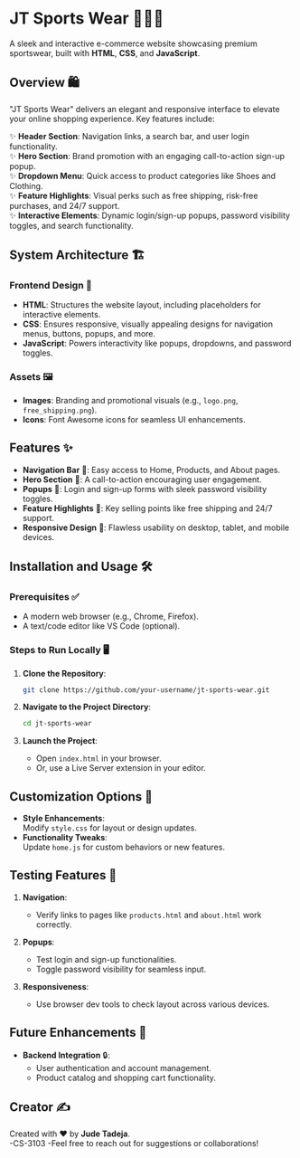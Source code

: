 # JT Sports Wear 🏋️‍♂️👟


A sleek and interactive e-commerce website showcasing premium sportswear, built with **HTML**, **CSS**, and **JavaScript**.


## Overview 🛍️


"JT Sports Wear" delivers an elegant and responsive interface to elevate your online shopping experience. Key features include:

✨ **Header Section**: Navigation links, a search bar, and user login functionality.  
✨ **Hero Section**: Brand promotion with an engaging call-to-action sign-up popup.  
✨ **Dropdown Menu**: Quick access to product categories like Shoes and Clothing.  
✨ **Feature Highlights**: Visual perks such as free shipping, risk-free purchases, and 24/7 support.  
✨ **Interactive Elements**: Dynamic login/sign-up popups, password visibility toggles, and search functionality.


## System Architecture 🏗️


### Frontend Design 🎨

- **HTML**: Structures the website layout, including placeholders for interactive elements.  
- **CSS**: Ensures responsive, visually appealing designs for navigation menus, buttons, popups, and more.  
- **JavaScript**: Powers interactivity like popups, dropdowns, and password toggles.

### Assets 🖼️

- **Images**: Branding and promotional visuals (e.g., `logo.png`, `free_shipping.png`).  
- **Icons**: Font Awesome icons for seamless UI enhancements.


## Features ✨


- **Navigation Bar** 🧭: Easy access to Home, Products, and About pages.  
- **Hero Section** 💪: A call-to-action encouraging user engagement.  
- **Popups** 🔐: Login and sign-up forms with sleek password visibility toggles.  
- **Feature Highlights** 🌟: Key selling points like free shipping and 24/7 support.  
- **Responsive Design** 📱: Flawless usability on desktop, tablet, and mobile devices.


## Installation and Usage 🛠️


### Prerequisites ✅

- A modern web browser (e.g., Chrome, Firefox).  
- A text/code editor like VS Code (optional).

### Steps to Run Locally 🖥️

1. **Clone the Repository**:  
   ```bash
   git clone https://github.com/your-username/jt-sports-wear.git
   ```

2. **Navigate to the Project Directory**:  
   ```bash
   cd jt-sports-wear
   ```

3. **Launch the Project**:  
   - Open `index.html` in your browser.  
   - Or, use a Live Server extension in your editor.


## Customization Options 🎨


- **Style Enhancements**:  
  Modify `style.css` for layout or design updates.  
- **Functionality Tweaks**:  
  Update `home.js` for custom behaviors or new features.


## Testing Features 🧪

1. **Navigation**:  
   - Verify links to pages like `products.html` and `about.html` work correctly.

2. **Popups**:  
   - Test login and sign-up functionalities.  
   - Toggle password visibility for seamless input.

3. **Responsiveness**:  
   - Use browser dev tools to check layout across various devices.


## Future Enhancements 🚀


- **Backend Integration** 🔒:  
  - User authentication and account management.  
  - Product catalog and shopping cart functionality.
## Creator ✍️


Created with ❤️ by **Jude Tadeja**.  
   -CS-3103
   -Feel free to reach out for suggestions or collaborations!

